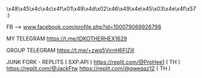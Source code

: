 \x48\x45\x4c\x4c\x4f\x01\x49\x4d\x02\x46\x49\x4e\x45\x03\x4e\x4f\x57 :)

FB --> www.facebook.com/profile.php?id=100079069926798

MY TELEGRAM https://t.me/IDKOTHERHEX1629

GROUP TELEGRAM https://t.me/+zwq5VirnH6FlZjll

JUNK FORK - REPLITS ( SXP.API )
https://replit.com/@ProHee1 ( TH )
https://replit.com/@JackFtw
https://replit.com/@qweqaz12 ( TH )
